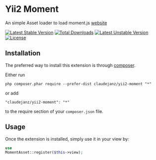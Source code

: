 Yii2 Moment
=================

An simple Asset loader to load moment.js [website](https://momentjs.com/)

[![Latest Stable Version](https://poser.pugx.org/claudejanz/yii2-moment/v/stable)](https://packagist.org/packages/claudejanz/yii2-moment) [![Total Downloads](https://poser.pugx.org/claudejanz/yii2-moment/downloads)](https://packagist.org/packages/claudejanz/yii2-moment) [![Latest Unstable Version](https://poser.pugx.org/claudejanz/yii2-moment/v/unstable)](https://packagist.org/packages/claudejanz/yii2-moment) [![License](https://poser.pugx.org/claudejanz/yii2-moment/license)](https://packagist.org/packages/claudejanz/yii2-moment)


Installation
------------

The preferred way to install this extension is through [composer](http://getcomposer.org/download/).

Either run

```
php composer.phar require --prefer-dist claudejanz/yii2-moment "*"
```

or add

```
"claudejanz/yii2-moment": "*"
```

to the require section of your `composer.json` file.


Usage
-----

Once the extension is installed, simply use it in your view by:

```php
use 
MomentAsset::register($this->view);
```